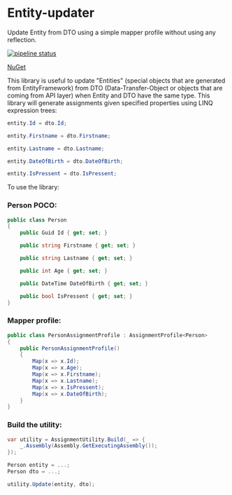 # Entity-updater
Update Entity from DTO using a simple mapper profile without using any reflection.

[![pipeline status](https://gitlab.com/hesamian/Entity-updater/badges/master/pipeline.svg)](https://gitlab.com/hesamian/Entity-updater/commits/master)

[NuGet](https://www.nuget.org/packages/Entity-updater/)

This library is useful to update "Entities" (special objects that are generated from EntityFramework) from
DTO (Data-Transfer-Object or objects that are coming from API layer) when Entity and DTO have the same type.
This library will generate assignments given specified properties using LINQ expression trees:

```csharp
entity.Id = dto.Id;

entity.Firstname = dto.Firstname;

entity.Lastname = dto.Lastname;

entity.DateOfBirth = dto.DateOfBirth;

entity.IsPressent = dto.IsPressent;
```

To use the library:

### Person POCO:
```csharp
public class Person
{
    public Guid Id { get; set; }

    public string Firstname { get; set; }

    public string Lastname { get; set; }

    public int Age { get; set; }

    public DateTime DateOfBirth { get; set; }

    public bool IsPressent { get; set; }
}
```

### Mapper profile:
```csharp
public class PersonAssignmentProfile : AssignmentProfile<Person>
{
    public PersonAssignmentProfile()
    {
        Map(x => x.Id);
        Map(x => x.Age);
        Map(x => x.Firstname);
        Map(x => x.Lastname);
        Map(x => x.IsPressent);
        Map(x => x.DateOfBirth);
    }
}
```

### Build the utility:
```csharp
var utility = AssignmentUtility.Build(_ => {
    _.Assembly(Assembly.GetExecutingAssembly());
});

Person entity = ...;
Person dto = ...;

utility.Update(entity, dto);
```
